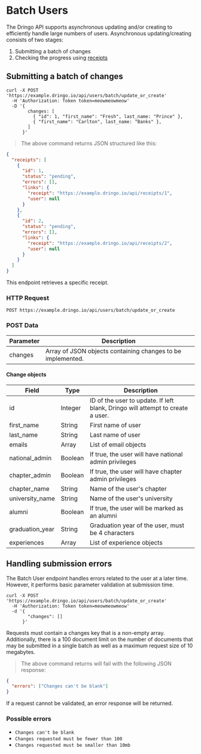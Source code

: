 # Batch Users

The Dringo API supports asynchronous updating and/or creating to efficiently handle large numbers of users. Asynchronous updating/creating consists of two stages:

1. Submitting a batch of changes
2. Checking the progress using [receipts](#receipts)

## Submitting a batch of changes

```shell
curl -X POST 'https://example.dringo.io/api/users/batch/update_or_create'
  -H 'Authorization: Token token=meowmeowmeow'
  -D '{
        changes: [
          { "id": 1, "first_name": "Fresh", last_name: "Prince" },
          { "first_name": "Carlton", last_name: "Banks" },
        ]
      }'
```

> The above command returns JSON structured like this:

```json
{
  "receipts": [
    {
      "id": 1,
      "status": "pending",
      "errors": [],
      "links": {
        "receipt": "https://example.dringo.io/api/receipts/1",
        "user": null
      }
    },
    {
      "id": 2,
      "status": "pending",
      "errors": [],
      "links": {
        "receipt": "https://example.dringo.io/api/receipts/2",
        "user": null
      }
    }
  ]
}
```

This endpoint retrieves a specific receipt.

### HTTP Request

`POST https://example.dringo.io/api/users/batch/update_or_create`

### POST Data

Parameter | Description
--------- | -----------
changes | Array of JSON objects containing changes to be implemented.

#### Change objects

Field | Type |Description
--------- | ----------- | -----------
id | Integer | ID of the user to update. If left blank, Dringo will attempt to create a user.
first_name | String | First name of user
last_name | String | Last name of user
emails | Array | List of email objects
national_admin | Boolean | If true, the user will have national admin privileges
chapter_admin | Boolean | If true, the user will have chapter admin privileges
chapter_name | String | Name of the user's chapter
university_name | String | Name of the user's university
alumni | Boolean | If true, the user will be marked as an alumni
graduation_year | String | Graduation year of the user, must be 4 characters
experiences | Array | List of experience objects

## Handling submission errors

The Batch User endpoint handles errors related to the user at a later time. However, it performs basic parameter validation at submission time.

```shell
curl -X POST 'https://example.dringo.io/api/users/batch/update_or_create'
  -H 'Authorization: Token token=meowmeowmeow'
  -d '{
        "changes": []
      }'
```

Requests must contain a changes key that is a non-empty array. Additionally, there is a 100 document limit on the number of documents that may be submitted in a single batch as well as a maximum request size of 10 megabytes.

> The above command returns will fail with the following JSON response:

```json
{
  "errors": ["Changes can't be blank"]
}
```

If a request cannot be validated, an error response will be returned.

### Possible errors

- `Changes can't be blank`
- `Changes requested must be fewer than 100`
- `Changes requested must be smaller than 10mb`
